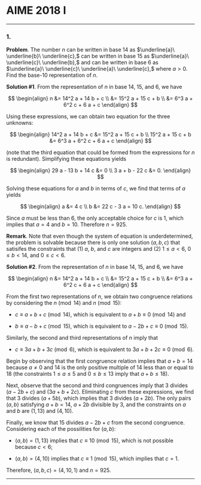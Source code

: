 AIME 2018 I
===========

--------------------------------------------------------------------------------------------
### 1.

__Problem__. The number $n$ can be written in base 14 as
$\underline{a}\ \underline{b}\ \underline{c},$ can be written in base 15 as
$\underline{a}\ \underline{c}\ \underline{b},$ and can be written in base 6 as
$\underline{a}\ \underline{c}\ \underline{a}\ \underline{c},$ where $a > 0$. Find the
base-10 representation of $n$.

__Solution #1__. From the representation of $n$ in base 14, 15, and 6, we have

$$
\begin{align}
n
&= 14^2 a + 14 b + c \\
&= 15^2 a + 15 c + b \\
&= 6^3 a + 6^2 c + 6 a + c
\end{align}
$$

Using these expressions, we can obtain two equation for the three unknowns:

$$
\begin{align}
14^2 a + 14 b + c &= 15^2 a + 15 c + b \\
15^2 a + 15 c + b &= 6^3 a + 6^2 c + 6 a + c
\end{align}
$$

(note that the third equation that could be formed from the expressions for $n$ is
redundant). Simplifying these equations yields

$$
\begin{align}
29 a - 13 b + 14 c &= 0 \\
3 a + b - 22 c &= 0.
\end{align}
$$

Solving these equations for $a$ and $b$ in terms of $c$, we find that
terms of $a$ yields

$$
\begin{align}
a &= 4 c \\
b &= 22 c - 3 a = 10 c.
\end{align}
$$

Since $a$ must be less than $6$, the only acceptable choice for $c$ is 1, which implies
that $a = 4$ and $b = 10$. Therefore $n = 925$.

__Remark__. Note that even though the system of equation is underdetermined, the problem
is solvable because there is only one solution $(a, b, c)$ that satisifes the constraints
that (1) $a$, $b$, and $c$ are integers and (2) $1 \le a < 6$, $0 \le b < 14$, and
$0 \le c < 6$.

__Solution #2__. From the representation of $n$ in base 14, 15, and 6, we have

$$
\begin{align}
n
&= 14^2 a + 14 b + c \\
&= 15^2 a + 15 c + b \\
&= 6^3 a + 6^2 c + 6 a + c
\end{align}
$$

From the first two representations of $n$, we obtain two congruence relations by
considering the $n \pmod{14}$ and $n \pmod{15}$:

* $c \equiv a + b + c \pmod{14}$, which is equivalent to $a + b \equiv 0 \pmod{14}$ and

* $b \equiv a - b + c \pmod{15}$, which is equivalent to $a -2b + c \equiv 0 \pmod{15}$.

Similarly, the second and third representations of $n$ imply that

* $c \equiv 3a + b + 3c \pmod{6}$, which is equivalent to $3a + b + 2c \equiv 0 \pmod{6}$.

Begin by observing that the first congruence relation implies that $a + b = 14$ because
$a \ne 0$ and 14 is the only positive multiple of 14 less than or equal to 18 (the
constraints $1 \le a \le 5$ and $0 \le b \le 13$ imply that $a + b \le 18$).

Next, observe that the second and third congruences imply that 3 divides $(a - 2b + c)$ and
$(3a + b + 2c)$. Eliminating $c$ from these expressions, we find that 3 divides $(a + 5b)$,
which implies that 3 divides $(a + 2b)$. The only pairs $(a, b)$ satisfying $a + b = 14$,
$a + 2b$ divisible by 3, and the constraints on $a$ and $b$ are $(1, 13)$ and $(4, 10).$

Finally, we know that 15 divides $a - 2b +c$ from the second congruence. Considering each
of the possilities for $(a, b)$:

* $(a, b) = (1, 13)$ implies that $c \equiv 10 \pmod{15}$, which is not possible because
  $c < 6$;

* $(a, b) = (4, 10)$ implies that $c \equiv 1 \pmod{15}$, which implies that $c = 1$.

Therefore, $(a, b, c) = (4, 10, 1)$ and $n = 925$.

--------------------------------------------------------------------------------------------
